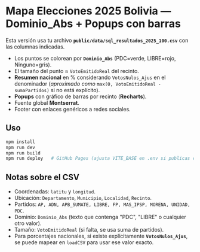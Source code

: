 # Mapa Elecciones 2025 Bolivia — Dominio_Abs + Popups con barras

Esta versión usa tu archivo **`public/data/sql_resultados_2025_100.csv`** con las columnas indicadas.
- Los puntos se colorean por **`Dominio_Abs`** (PDC=verde, LIBRE=rojo, Ninguno=gris).
- El tamaño del punto ≈ `VotoEmitidoReal` del recinto.
- **Resumen nacional** en % considerando `VotosNulos_Ajus` en el denominador (*aproximado como* `max(0, VotoEmitidoReal - sumaPartidos)` si no está explícito).
- **Popups** con gráfico de barras por recinto (**Recharts**).
- Fuente global **Montserrat**.
- Footer con enlaces genéricos a redes sociales.

## Uso
```bash
npm install
npm run dev
npm run build
npm run deploy   # GitHub Pages (ajusta VITE_BASE en .env si publicas en /<repo>/)
```

## Notas sobre el CSV
- Coordenadas: `latitu` y `longitud`.
- Ubicación: `Departamento`, `Municipio`, `Localidad`, `Recinto`.
- Partidos: `AP, ADN, APB_SUMATE, LIBRE, FP, MAS_IPSP, MORENA, UNIDAD, PDC`.
- Dominio: `Dominio_Abs` (texto que contenga "PDC", "LIBRE" o cualquier otro valor).
- Tamaño: `VotoEmitidoReal` (si falta, se usa suma de partidos).
- Para porcentajes nacionales, si existe explícitamente **`VotosNulos_Ajus`**, se puede mapear en `loadCSV` para usar ese valor exacto.
